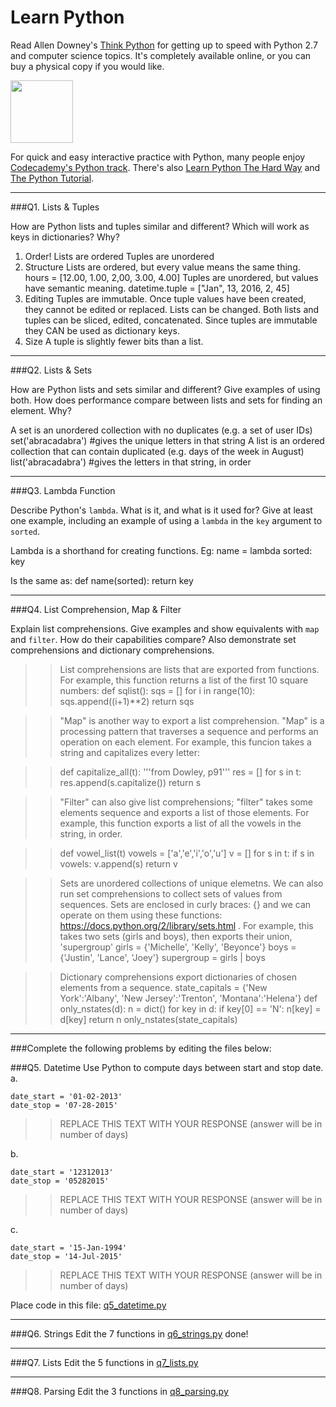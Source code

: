 # Learn Python

Read Allen Downey's [Think Python](http://www.greenteapress.com/thinkpython/) for getting up to speed with Python 2.7 and computer science topics. It's completely available online, or you can buy a physical copy if you would like.

<a href="http://www.greenteapress.com/thinkpython/"><img src="img/think_python.png" style="width: 100px;" target="_blank"></a>

For quick and easy interactive practice with Python, many people enjoy [Codecademy's Python track](http://www.codecademy.com/en/tracks/python). There's also [Learn Python The Hard Way](http://learnpythonthehardway.org/book/) and [The Python Tutorial](https://docs.python.org/2/tutorial/).

---

###Q1. Lists &amp; Tuples

How are Python lists and tuples similar and different? Which will work as keys in dictionaries? Why?

>> 
  1. Order! 
        Lists are ordered
        Tuples are unordered
  2. Structure
        Lists are ordered, but every value means the same thing.
            hours = [12.00, 1.00, 2,00, 3.00, 4.00]
        Tuples are unordered, but values have semantic meaning. 
            datetime.tuple = ["Jan", 13, 2016, 2, 45]
  3. Editing
        Tuples are immutable. Once tuple values have been created, they cannot be edited or replaced.
        Lists can be changed.
        Both lists and tuples can be sliced, edited, concatenated. 
        Since tuples are immutable they CAN be used as dictionary keys.
  4. Size
        A tuple is slightly fewer bits than a list. 

---

###Q2. Lists &amp; Sets

How are Python lists and sets similar and different? Give examples of using both. How does performance compare between lists and sets for finding an element. Why?

>> 
 A set is an unordered collection with no duplicates (e.g. a set of user IDs)
  set('abracadabra') #gives the unique letters in that string
 A list is an ordered collection that can contain duplicated (e.g. days of the week in August)
  list('abracadabra') #gives the letters in that string, in order

---

###Q3. Lambda Function

Describe Python's `lambda`. What is it, and what is it used for? Give at least one example, including an example of using a `lambda` in the `key` argument to `sorted`.

>> 
Lambda is a shorthand for creating functions. Eg:
  name = lambda sorted: key

Is the same as:
  def name(sorted):
      return key

---

###Q4. List Comprehension, Map &amp; Filter

Explain list comprehensions. Give examples and show equivalents with `map` and `filter`. How do their capabilities compare? Also demonstrate set comprehensions and dictionary comprehensions.

>> List comprehensions are lists that are exported from functions. For example, this function returns a list of the first 10 square numbers:
def sqlist():
    sqs = []
    for i in range(10):
        sqs.append((i+1)**2)
    return sqs
    
>>"Map" is another way to export a list comprehension. "Map" is a processing pattern that traverses a sequence and performs an operation on each element. For example, this funcion takes a string and capitalizes every letter:

>>def capitalize_all(t):
    '''from Dowley, p91'''
    res = []
    for s in t:
        res.append(s.capitalize())
    return s
    
>>"Filter" can also give list comprehensions; "filter" takes some elements sequence and exports a list of those elements. For example, this function exports a list of all the vowels in the string, in order. 

>>def vowel_list(t)
  vowels = ['a','e','i','o','u']
  v = []
  for s in t:
      if s in vowels:
          v.append(s)
  return v

>>Sets are unordered collections of unique elemetns. We can also run set comprehensions to collect sets of values from sequences. Sets are enclosed in curly braces: {} and we can operate on them using these functions: https://docs.python.org/2/library/sets.html . For example, this takes two sets (girls and boys), then exports their union, 'supergroup'
>>girls = {'Michelle', 'Kelly', 'Beyonce'}
>>boys = {'Justin', 'Lance', 'Joey'}
>>supergroup = girls | boys

>>Dictionary comprehensions export dictionaries of chosen elements from a sequence. 
state_capitals = {'New York':'Albany', 'New Jersey':'Trenton', 'Montana':'Helena'}
def only_nstates(d):
    n = dict()
    for key in d:
        if key[0] == 'N':
            n[key] = d[key]
    return n
only_nstates(state_capitals)
    


---

###Complete the following problems by editing the files below:

###Q5. Datetime
Use Python to compute days between start and stop date.   
a.  

```
date_start = '01-02-2013'    
date_stop = '07-28-2015'
```

>> REPLACE THIS TEXT WITH YOUR RESPONSE (answer will be in number of days)

b.  
```
date_start = '12312013'  
date_stop = '05282015'  
```

>> REPLACE THIS TEXT WITH YOUR RESPONSE (answer will be in number of days)

c.  
```
date_start = '15-Jan-1994'      
date_stop = '14-Jul-2015'  
```

>> REPLACE THIS TEXT WITH YOUR RESPONSE  (answer will be in number of days)

Place code in this file: [q5_datetime.py](python/q5_datetime.py)

---

###Q6. Strings
Edit the 7 functions in [q6_strings.py](python/q6_strings.py)
done!

---

###Q7. Lists
Edit the 5 functions in [q7_lists.py](python/q7_lists.py)

---

###Q8. Parsing
Edit the 3 functions in [q8_parsing.py](python/q8_parsing.py)



 

